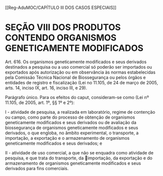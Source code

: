 [[Reg-AduMOC/CAPÍTULO III DOS CASOS ESPECIAIS]]

# SEÇÃO VIII DOS PRODUTOS CONTENDO ORGANISMOS GENETICAMENTE MODIFICADOS

Art. 616. Os organismos geneticamente modificados e seus
derivados destinados a pesquisa ou a uso comercial só
poderão ser importados ou exportados após autorização ou
em observância às normas estabelecidas pela Comissão
Técnica Nacional de Biossegurança ou pelos órgãos e
entidades de registro e fiscalização (Lei no 11.105, de 24 de
março de 2005, arts. 14, inciso IX, art. 16, inciso III, e 29).

Parágrafo único. Para os efeitos do caput, consideram-se
como (Lei nº 11.105, de 2005, art. 1º, §§ 1º e 2º):

I - atividade de pesquisa, a realizada em laboratório, regime
de contenção ou campo, como parte do processo de
obtenção de organismos geneticamente modificados e seus
derivados ou de avaliação da biossegurança de organismos
geneticamente modificados e seus derivados, o que engloba,
no âmbito experimental, o transporte, a importação, a
exportação e o armazenamento de organismos
geneticamente modificados e seus derivados; e

II - atividade de uso comercial, a que não se enquadra como
atividade de pesquisa, e que trata do transporte, da 
importação, da exportação e do armazenamento de
organismos geneticamente modificados e seus derivados
para fins comerciais.